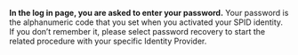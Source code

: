 **In the log in page, you are asked to enter your password.** Your password is the alphanumeric code that you set when you activated your SPID identity.  
If you don’t remember it, please select password recovery to start the related procedure with your specific Identity Provider.
